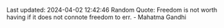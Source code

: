 Last updated: 2024-04-02 12:42:46
Random Quote: Freedom is not worth having if it does not connote freedom to err. - Mahatma Gandhi